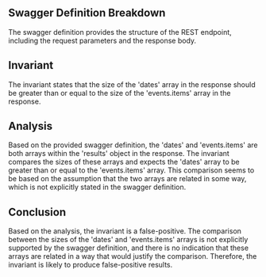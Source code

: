 ## Swagger Definition Breakdown
The swagger definition provides the structure of the REST endpoint, including the request parameters and the response body.

## Invariant
The invariant states that the size of the 'dates' array in the response should be greater than or equal to the size of the 'events.items' array in the response.

## Analysis
Based on the provided swagger definition, the 'dates' and 'events.items' are both arrays within the 'results' object in the response. The invariant compares the sizes of these arrays and expects the 'dates' array to be greater than or equal to the 'events.items' array. This comparison seems to be based on the assumption that the two arrays are related in some way, which is not explicitly stated in the swagger definition.

## Conclusion
Based on the analysis, the invariant is a false-positive. The comparison between the sizes of the 'dates' and 'events.items' arrays is not explicitly supported by the swagger definition, and there is no indication that these arrays are related in a way that would justify the comparison. Therefore, the invariant is likely to produce false-positive results.
